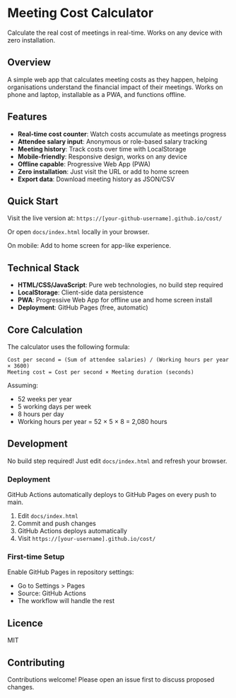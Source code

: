 # Meeting Cost Calculator

Calculate the real cost of meetings in real-time. Works on any device with zero installation.

## Overview

A simple web app that calculates meeting costs as they happen, helping organisations understand the financial impact of their meetings. Works on phone and laptop, installable as a PWA, and functions offline.

## Features

- **Real-time cost counter**: Watch costs accumulate as meetings progress
- **Attendee salary input**: Anonymous or role-based salary tracking
- **Meeting history**: Track costs over time with LocalStorage
- **Mobile-friendly**: Responsive design, works on any device
- **Offline capable**: Progressive Web App (PWA)
- **Zero installation**: Just visit the URL or add to home screen
- **Export data**: Download meeting history as JSON/CSV

## Quick Start

Visit the live version at: `https://[your-github-username].github.io/cost/`

Or open `docs/index.html` locally in your browser.

On mobile: Add to home screen for app-like experience.

## Technical Stack

- **HTML/CSS/JavaScript**: Pure web technologies, no build step required
- **LocalStorage**: Client-side data persistence
- **PWA**: Progressive Web App for offline use and home screen install
- **Deployment**: GitHub Pages (free, automatic)

## Core Calculation

The calculator uses the following formula:

```
Cost per second = (Sum of attendee salaries) / (Working hours per year × 3600)
Meeting cost = Cost per second × Meeting duration (seconds)
```

Assuming:

- 52 weeks per year
- 5 working days per week
- 8 hours per day
- Working hours per year = 52 × 5 × 8 = 2,080 hours

## Development

No build step required! Just edit `docs/index.html` and refresh your browser.

### Deployment

GitHub Actions automatically deploys to GitHub Pages on every push to main.

1. Edit `docs/index.html`
2. Commit and push changes
3. GitHub Actions deploys automatically
4. Visit `https://[your-username].github.io/cost/`

### First-time Setup

Enable GitHub Pages in repository settings:
- Go to Settings > Pages
- Source: GitHub Actions
- The workflow will handle the rest

## Licence

MIT

## Contributing

Contributions welcome! Please open an issue first to discuss proposed changes.
